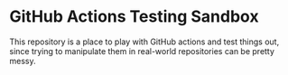 # GitHub Actions Testing Sandbox

This repository is a place to play with GitHub actions and test things out, since trying to manipulate them in real-world repositories can be pretty messy.
